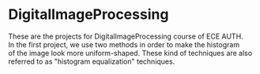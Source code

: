 # DigitalImageProcessing 
These are the projects for DigitalImageProcessing course of ECE AUTH.  
In the first project, we use two methods in order to make the histogram  
of the image look more uniform-shaped. These kind of techniques are also  
referred to as "histogram equalization" techniques.
